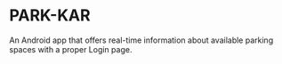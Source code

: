 # PARK-KAR
An Android app that offers real-time information about available parking spaces with a proper Login page.
